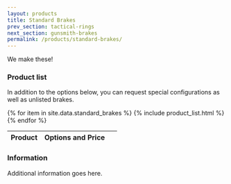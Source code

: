 ```yaml
---
layout: products
title: Standard Brakes
prev_section: tactical-rings
next_section: gunsmith-brakes
permalink: /products/standard-brakes/
---
```


We make these!

### Product list

In addition to the options below, you can request special configurations as well as unlisted brakes.

<div class="mobile-side-scroller">

<table>
  <thead>
    <tr>
      <th>Product</th>
      <th><span class="option">Options</span> and <span class="price">Price</span></th>
      <th>&nbsp;</th>
    </tr>
  </thead>
  <tbody>
{% for item in site.data.standard_brakes %}
  {% include product_list.html %}
{% endfor %}
  </tbody>
</table>
</div>

### Information

Additional information goes here.
